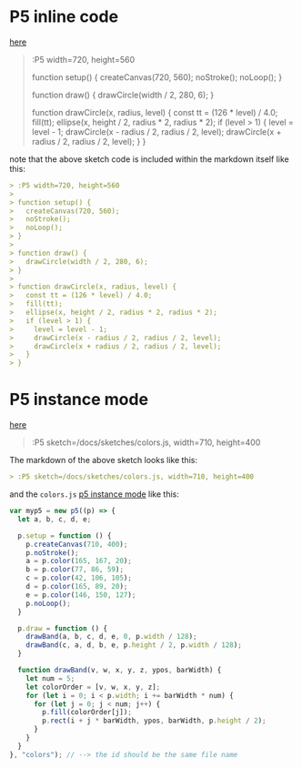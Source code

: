 # P5 inline code

[here](https://p5js.org/examples/structure-recursion.html)

> :P5 width=720, height=560
>
> function setup() {
>   createCanvas(720, 560);
>   noStroke();
>   noLoop();
> }
> 
> function draw() {
>   drawCircle(width / 2, 280, 6);
> }
> 
> function drawCircle(x, radius, level) {
>   const tt = (126 * level) / 4.0;
>   fill(tt);
>   ellipse(x, height / 2, radius * 2, radius * 2);
>   if (level > 1) {
>     level = level - 1;
>     drawCircle(x - radius / 2, radius / 2, level);
>     drawCircle(x + radius / 2, radius / 2, level);
>   }
> }

note that the above sketch code is included within the markdown itself like this:

```md
> :P5 width=720, height=560
>
> function setup() {
>   createCanvas(720, 560);
>   noStroke();
>   noLoop();
> }
> 
> function draw() {
>   drawCircle(width / 2, 280, 6);
> }
> 
> function drawCircle(x, radius, level) {
>   const tt = (126 * level) / 4.0;
>   fill(tt);
>   ellipse(x, height / 2, radius * 2, radius * 2);
>   if (level > 1) {
>     level = level - 1;
>     drawCircle(x - radius / 2, radius / 2, level);
>     drawCircle(x + radius / 2, radius / 2, level);
>   }
> }
```

# P5 instance mode

[here](https://p5js.org/examples/color-relativity.html)

> :P5 sketch=/docs/sketches/colors.js, width=710, height=400

The markdown of the above sketch looks like this:

```markdown
> :P5 sketch=/docs/sketches/colors.js, width=710, height=400
```

and the `colors.js` [p5 instance mode](https://github.com/processing/p5.js/wiki/Global-and-instance-mode) like this:

```js | colors.js
var myp5 = new p5((p) => {
  let a, b, c, d, e;

  p.setup = function () {
    p.createCanvas(710, 400);
    p.noStroke();
    a = p.color(165, 167, 20);
    b = p.color(77, 86, 59);
    c = p.color(42, 106, 105);
    d = p.color(165, 89, 20);
    e = p.color(146, 150, 127);
    p.noLoop();
  }

  p.draw = function () {
    drawBand(a, b, c, d, e, 0, p.width / 128);
    drawBand(c, a, d, b, e, p.height / 2, p.width / 128);
  }

  function drawBand(v, w, x, y, z, ypos, barWidth) {
    let num = 5;
    let colorOrder = [v, w, x, y, z];
    for (let i = 0; i < p.width; i += barWidth * num) {
      for (let j = 0; j < num; j++) {
        p.fill(colorOrder[j]);
        p.rect(i + j * barWidth, ypos, barWidth, p.height / 2);
      }
    }
  }
}, "colors"); // --> the id should be the same file name
```